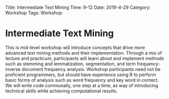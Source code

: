 Title: Intermediate Text Mining
Time: 9-12
Date: 2016-4-29
Category: Workshop
Tags: Workshop

# Intermediate Text Mining

This is mid-level workshop will introduce concepts that drive more advanced text mining methods and their
implementation.  Through a mix of lecture and practicum, participants will learn about and implement methods such as
stemming and lemmatization, segmentation, and term frequency-inverse document frequency analysis.  Workshop participants
need not be proficient programmers, but should have experience using R to perform basic forms of analysis such as word
frequency and key word in contect.  We will write code communally, one step at a time, as way of introducing technical
skills while achieving computational results.


